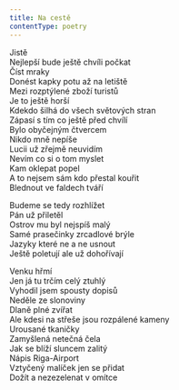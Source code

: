 ```yaml
---
title: Na cestě
contentType: poetry
---
```


<section>

Jistě  
Nejlepší bude ještě chvíli počkat  
Číst mraky  
Donést kapky potu až na letiště  
Mezi rozptýlené zboží turistů  
Je to ještě horší  
Kdekdo šilhá do všech světových stran  
Zápasí s tím co ještě před chvílí  
Bylo obyčejným čtvercem  
Nikdo mně nepíše  
Lucii už zřejmě neuvidím  
Nevím co si o tom myslet  
Kam oklepat popel  
A to nejsem sám kdo přestal kouřit  
Blednout ve faldech tváří

</section>

<section>

Budeme se tedy rozhlížet  
Pán už přiletěl  
Ostrov mu byl nejspíš malý  
Samé prasečinky zrcadlové brýle  
Jazyky které ne a ne usnout  
Ještě poletují ale už dohořívají

</section>

<section>

Venku hřmí  
Jen já tu trčím celý ztuhlý  
Vyhodil jsem spousty dopisů  
Neděle ze slonoviny  
Dlaně plné zvířat  
Ale kdesi na střeše jsou rozpálené kameny  
Urousané tkaničky  
Zamyšlená netečná čela  
Jak se blíží sluncem zalitý  
Nápis Riga-Airport  
Vztyčený malíček jen se přidat  
Dožít a nezezelenat v omítce

</section>
